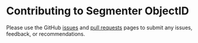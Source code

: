 # Contributing to Segmenter ObjectID

Please use the GitHub [issues](https://github.com/peteschmitz/segmenter-objectid/issues) and [pull requests](https://github.com/peteschmitz/segmenter-objectid/pulls) pages to submit any issues, feedback, or recommendations.